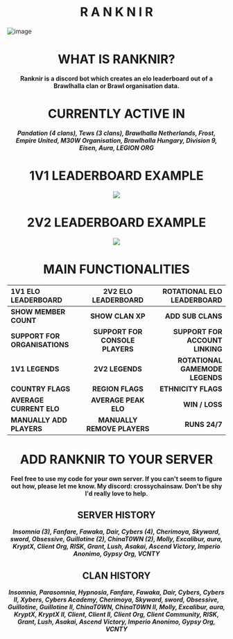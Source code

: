 <h1 align="center"><b>R A N K N I R</b></h1>

![image](https://github.com/user-attachments/assets/73ee3db9-370b-4c6f-8ccf-a1acd4e7cfc9)


<h1 align="center"><b>WHAT IS RANKNIR?</b></h1>
<p align="center"><b>Ranknir is a discord bot which creates an elo leaderboard out of a Brawlhalla clan or Brawl organisation data.</b></p>
<h1 align="center";size="500px"><b>CURRENTLY ACTIVE IN</b></h1>
<p align="center"><b><i>Pandation (4 clans), Tews (3 clans), Brawlhalla Netherlands, Frost, Empire United, M30W Organisation, Brawlhalla Hungary, Division 9, Eisen, Aura, LEGION ORG</i></b></p>
<h1 align="center";size="500px"><b>1V1 LEADERBOARD EXAMPLE</b></h1>
<p align="center">
  <img src="https://github.com/CrossyChainsaw/Ranknir/assets/74303221/96634680-4f3d-4899-8d04-05d279352de5" />
</p>
<h1 align="center";size="500px"><b>2V2 LEADERBOARD EXAMPLE</b></h1>
<p align="center">
  <img src="https://github.com/CrossyChainsaw/Ranknir/assets/74303221/1ac40a4e-65de-4eaf-ac5e-49e4a6a90ac6" />
</p>
<h1 align="center";size="500px"><b>MAIN FUNCTIONALITIES</b></h1>
<div align="center">
  
1V1 ELO LEADERBOARD | 2V2 ELO LEADERBOARD | ROTATIONAL ELO LEADERBOARD
:--- | :---: | ---:
**SHOW MEMBER COUNT** | **SHOW CLAN XP** | **ADD SUB CLANS**
**SUPPORT FOR ORGANISATIONS** | **SUPPORT FOR CONSOLE PLAYERS** | **SUPPORT FOR ACCOUNT LINKING**
**1V1 LEGENDS** | **2V2 LEGENDS** | **ROTATIONAL GAMEMODE LEGENDS**
**COUNTRY FLAGS** | **REGION FLAGS** | **ETHNICITY FLAGS**
**AVERAGE CURRENT ELO** | **AVERAGE PEAK ELO** | **WIN / LOSS**
**MANUALLY ADD PLAYERS** | **MANUALLY REMOVE PLAYERS** | **RUNS 24/7**
</div>



<h1 align="center";size="500px"><b>ADD RANKNIR TO YOUR SERVER</b></h1>
<p align="center"><b>Feel free to use my code for your own server. If you can't seem to figure out how, please let me know. My discord: crossychainsaw. Don't be shy I'd really love to help.</b></p>
<h2 align="center";size="500px"><b>SERVER HISTORY</b></h2>
<p align="center"><b><i>Insomnia (3), Fanfare, Fawaka, Dair, Cybers (4), Cherimoya, Skyward, sword, Obsessive, GuiIIotine (2), ChinaT0WN (2), Molly, Excalibur, aura, KryptX, Client Org, RISK, Grant, Lush, Asakai, Ascend Victory, Imperio Anonimo, Gypsy Org, VCNTY</i></b></p>
<h2 align="center";size="500px"><b>CLAN HISTORY</b></h2>
<p align="center"><b><i>lnsomnia, Parasomnia, Hypnosia, Fanfare, Fawaka, Dair, Cybers, Cybers II, Xybers, Cybers Academy, Cherimoya, Skyward, sword, Obsessive, GuiIIotine, GuiIIotine II, ChinaT0WN, ChinaT0WN II, Molly, Excalibur, aura, KryptX, KryptX II, Client, Client II, Client Org, Client Community, RISK, Grant, Lush, Asakai, Ascend Victory, Imperio Anonimo, Gypsy Org, VCNTY</i></b></p>
